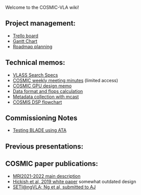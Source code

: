 Welcome to the COSMIC-VLA wiki!

## Project management:
* [Trello board](https://trello.com/b/K4d1jXQS/cosmic-vla)
* [Gantt Chart](https://drive.google.com/file/d/14QTlJbZEkx8_5qUNgs0EAgyQtQoeBEgK/view?usp=sharing)
* [Roadmap planning](https://docs.google.com/document/d/1nDtOfW71EruebsAeaTjjUV2HyhS5Rfpo4atIe5qpj1Y/edit#heading=h.dc9xlo2irlap)

## Technical memos:
* [VLASS Search Specs](https://docs.google.com/document/d/1nkqZMf7MsKGVg0uA8HHg7nyPqBiHngm1F1yP_t-DxFc/edit?usp=sharing)
* [COSMIC weekly meeting minutes](https://docs.google.com/document/d/1n4c8C7agsP-IJm5UEjiFZ4XCRolCnSUMZqB_bs5TNK8/edit?usp=sharing
) (limited access)
* [COSMIC GPU design memo](https://docs.google.com/document/d/1Gsjts7yBKOXvuVtMFjaWW5IVB7knOvnaDZvB71SYYa0/edit)
* [Data format and flops calculation](https://docs.google.com/spreadsheets/d/1nBg8_RJp51gihRQK03zA6st_9hRyWhyO-QC6rQ72_Ns/edit#gid=0)
* [Metadata collection with mcast](https://docs.google.com/document/d/1-JNBLu0shSc37QVmYsgGC8zLYKIW3eoW6-BmuoSIi5U/edit)
* [COSMIS DSP flowchart](https://drive.google.com/file/d/1uvJGjCCOi-rpOVnLSkC_L1pJtnS2vnZ5/view)

## Commissioning Notes
* [Testing BLADE using ATA](https://github.com/MydonSolutions/blade/blob/blade-cli-vla/tests/apps/blade-cli/manual.md#primary-sky-data-test)

## Previous presentations: 

## COSMIC paper publications:
* [MRI2021-2022 main description](https://drive.google.com/file/d/1HAF9AT9CL8ye8EIYFT2CmGkzXPzcN9TY/view?usp=sharing)
* [Hickish et al, 2019 white paper](https://ui.adsabs.harvard.edu/abs/2019BAAS...51g.269H/abstract) somewhat outdated design
* [SETI@ngVLA; Ng et al, submitted to AJ](https://drive.google.com/file/d/1_zQMk7uJgYrZDlLSezKBmmzcb_v6U0x1/view)
